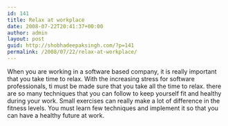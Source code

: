 ```yaml
---
id: 141
title: Relax at workplace
date: 2008-07-22T20:41:37+00:00
author: admin
layout: post
guid: http://shobhadeepaksingh.com/?p=141
permalink: /2008/07/22/relax-at-workplace/
---
```

When you are working in a software based company, it is really important that you take time to relax. With the increasing stress for software professionals, ti must be made sure that you take all the time to relax. there are so many techniques that you can follow to keep yourself fit and healthy during your work. Small exercises can really make a lot of difference in the fitness levels. You must learn few techniques and implement it so that you can have a healthy future at work.